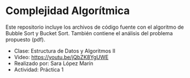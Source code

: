 # Complejidad Algorítmica
Este repositorio incluye los archivos de código fuente con el algoritmo de Bubble Sort y Bucket Sort. También contiene el análisis del problema propuesto (pdf).
- Clase: Estructura de Datos y Algoritmos II
- Video: https://youtu.be/jQbZK8YgUWE
- Realizado por: Sara López Marín
-  Actividad: Práctica 1
  
